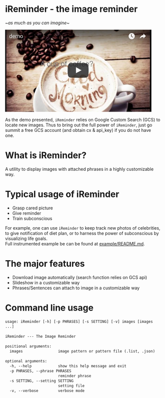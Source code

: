 # iReminder - the image reminder
_~as much as you can imagine~_  
  
<a href="https://youtu.be/iHxrPPUTORY" target="_blank"><img border="0" alt="semile viewer PNG format sample" src="https://raw.githubusercontent.com/r-kan/r-kan.github.io/master/images/iReminder/demo_head.jpg" width="475" height="266"></a>

As the demo presented, `iReminder` relies on Google Custom Search (GCS) to locate new images. Thus to bring out the full power of `iReminder`, just go summit a free GCS account (and obtain cx & api_key) if you do not have one.  

# What is iReminder?
A utility to display images with attached phrases in a highly customizable way.  

# Typical usage of iReminder
* Grasp cared picture  
* Give reminder  
* Train subconscious  

For example, one can use `iReminder` to keep track new photos of celebrities, to give notification of diet plan, or to harness the power of subconscious by visualizing life goals.  
Full instrumented example be can be found at <a href='https://github.com/r-kan/iReminder/blob/master/example/README.md'>example/README.md</a>.  

# The major features
* Download image automatically (search function relies on GCS api)  
* Slideshow in a customizable way  
* Phrases/Sentences can attach to image in a customizable way  

# Command line usage
```
usage: iReminder [-h] [-p PHRASES] [-s SETTING] [-v] images [images ...]

iReminder --- The Image Reminder

positional arguments:
  images                image pattern or pattern file (.list, .json)

optional arguments:
  -h, --help            show this help message and exit
  -p PHRASES, --phrase PHRASES
                        reminder phrase
  -s SETTING, --setting SETTING
                        setting file
  -v, --verbose         verbose mode
```
